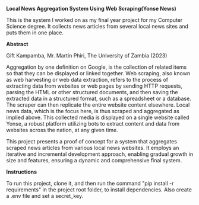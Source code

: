 **Local News Aggregation System Using Web Scraping(Yonse News)**

This is the system I worked on as my final year project for my Computer Science degree. 
It collects news articles from several local news sites and puts them in one place.

**Abstract**

Gift Kampamba, Mr. Martin Phiri, The University of Zambia (2023)

Aggregation by one definition on Google, is the collection of related items so that
they can be displayed or linked together. Web scraping, also known as web harvesting
or web data extraction, refers to the process of extracting data from websites or web
pages by sending HTTP requests, parsing the HTML or other structured documents,
and then saving the extracted data in a structured format, such as a spreadsheet or a
database. The scraper can then replicate the entire website content elsewhere.
Local news data, which is the focus here, is thus scraped and aggregated as implied
above. This collected media is displayed on a single website called Yonse, a robust
platform utilizing bots to extract content and data from websites across the nation, at
any given time.

This project presents a proof of concept for a system that aggregates scraped news
articles from various local news websites. It employs an iterative and
incremental development approach, enabling gradual growth in size and features,
ensuring a dynamic and comprehensive final system.

**Instructions**

To run this project, clone it, and then run the command "pip install -r requirements" in the project root folder, to install dependencies. Also create a .env file and set a secret_key.
